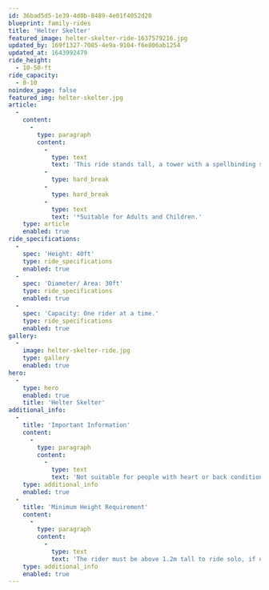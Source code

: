 ```yaml
---
id: 36bad5d5-1e39-4d0b-8489-4e01f4052d20
blueprint: family-rides
title: 'Helter Skelter'
featured_image: helter-skelter-ride-1637579216.jpg
updated_by: 169f1327-7085-4e9a-9104-f6e806ab1254
updated_at: 1643992479
ride_height:
  - 10-50-ft
ride_capacity:
  - 0-10
noindex_page: false
featured_img: helter-skelter.jpg
article:
  -
    content:
      -
        type: paragraph
        content:
          -
            type: text
            text: 'This ride stands tall, a tower with a spellbinding spiral slide around the outside, it''s one for the thrill-seekers. A classic family favourite grab your mat, climb the stairs and round and round you go!'
          -
            type: hard_break
          -
            type: hard_break
          -
            type: text
            text: '*Suitable for Adults and Children.'
    type: article
    enabled: true
ride_specifications:
  -
    spec: 'Height: 40ft'
    type: ride_specifications
    enabled: true
  -
    spec: 'Diameter/ Area: 30ft'
    type: ride_specifications
    enabled: true
  -
    spec: 'Capacity: One rider at a time.'
    type: ride_specifications
    enabled: true
gallery:
  -
    image: helter-skelter-ride.jpg
    type: gallery
    enabled: true
hero:
  -
    type: hero
    enabled: true
    title: 'Helter Skelter'
additional_info:
  -
    title: 'Important Information'
    content:
      -
        type: paragraph
        content:
          -
            type: text
            text: 'Not suitable for people with heart or back conditions or of a nervous disposition should avoid riding. Other medical conditions that may preclude riding include pregnancy, recent surgery, broken bones, or neck problems.'
    type: additional_info
    enabled: true
  -
    title: 'Minimum Height Requirement'
    content:
      -
        type: paragraph
        content:
          -
            type: text
            text: 'The rider must be above 1.2m tall to ride solo, if under this measurement they must be accompanied by an adult.'
    type: additional_info
    enabled: true
---
```

